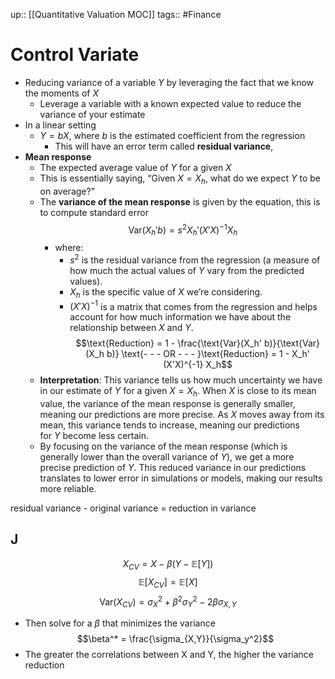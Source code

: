 up:: [[Quantitative Valuation MOC]]
tags:: #Finance  
# Control Variate
- Reducing variance of a variable $Y$ by leveraging the fact that we know the moments of $X$
	- Leverage a variable with a known expected value to reduce the variance of your estimate
- In a linear setting
	- $Y = bX$, where $b$ is the estimated coefficient from the regression
		- This will have an error term called **residual variance**, 
- **Mean response**
	- The expected average value of $Y$ for a given $X$
	- This is essentially saying, “Given $X=X_h$​, what do we expect $Y$ to be on average?”
	- The **variance of the mean response** is given by the equation, this is to compute standard error
	$$\text{Var}(X_h' b) = s^2 X_h' (X'X)^{-1} X_h$$
		- where:
		    - $s^2$ is the residual variance from the regression (a measure of how much the actual values of $Y$ vary from the predicted values).
		    - $X_h$​ is the specific value of $X$ we’re considering.
		    - $(X′X)^{−1}$ is a matrix that comes from the regression and helps account for how much information we have about the relationship between $X$ and $Y$.
		    $$\text{Reduction} = 1 - \frac{\text{Var}(X_h' b)}{\text{Var}(X_h b)} \text{- - -   OR - - - }\text{Reduction} = 1 - X_h' (X'X)^{-1} X_h$$
	- **Interpretation**: This variance tells us how much uncertainty we have in our estimate of $Y$ for a given $X=X_h$​. When $X$ is close to its mean value, the variance of the mean response is generally smaller, meaning our predictions are more precise. As $X$ moves away from its mean, this variance tends to increase, meaning our predictions for $Y$ become less certain.
	- By focusing on the variance of the mean response (which is generally lower than the overall variance of $Y$), we get a more precise prediction of $Y$. This reduced variance in our predictions translates to lower error in simulations or models, making our results more reliable.

residual variance - original variance = reduction in variance


## J
$$X_{CV} = X - \beta (Y - \mathbb{E}[Y])$$
$$\mathbb{E}[X_{CV}] = \mathbb{E}[X]$$
$$\text{Var}(X_{CV}) = \sigma_X^2 + \beta^2 \sigma_Y^2 - 2 \beta \sigma_{X,Y}$$
- Then solve for a $\beta$ that minimizes the variance
$$\beta^* = \frac{\sigma_{X,Y}}{\sigma_y^2}$$
- The greater the correlations between X and Y, the higher the variance reduction